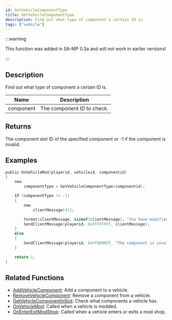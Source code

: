 ```yaml
---
id: GetVehicleComponentType
title: GetVehicleComponentType
description: Find out what type of component a certain ID is.
tags: ["vehicle"]
---
```


:::warning

This function was added in SA-MP 0.3a and will not work in earlier versions!

:::

## Description

Find out what type of component a certain ID is.

| Name      | Description                |
| --------- | -------------------------- |
| component | The component ID to check. |

## Returns

The component slot ID of the specified component or -1 if the component is invalid.

## Examples

```c
public OnVehicleMod(playerid, vehicleid, componentid)
{
    new
        componentType = GetVehicleComponentType(componentid);

    if (componentType != -1)
    {
        new
            clientMessage[41];

        format(clientMessage, sizeof(clientMessage), "You have modified your vehicle on slot %i", componentType);
        SendClientMessage(playerid, 0xFFFFFFFF, clientMessage);
    }
    else
    {
        SendClientMessage(playerid, 0xFF0000FF, "The component is invalid.");
    }

    return 1;
}
```

## Related Functions

- [AddVehicleComponent](AddVehicleComponent.md): Add a component to a vehicle.
- [RemoveVehicleComponent](RemoveVehicleComponent.md): Remove a component from a vehicle.
- [GetVehicleComponentInSlot](GetVehicleComponentInSlot.md): Check what components a vehicle has.
- [OnVehicleMod](../callbacks/OnVehicleMod.md): Called when a vehicle is modded.
- [OnEnterExitModShop](../callbacks/OnEnterExitModShop.md): Called when a vehicle enters or exits a mod shop.
